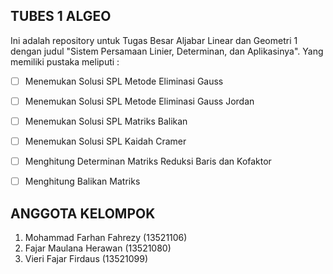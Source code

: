 ## TUBES 1 ALGEO

Ini adalah repository untuk Tugas Besar Aljabar Linear dan Geometri 1 dengan judul "Sistem Persamaan Linier, Determinan, dan Aplikasinya". Yang memiliki pustaka meliputi :

- [ ] Menemukan Solusi SPL Metode Eliminasi Gauss 
- [ ] Menemukan Solusi SPL Metode Eliminasi Gauss Jordan
- [ ] Menemukan Solusi SPL Matriks Balikan
- [ ] Menemukan Solusi SPL Kaidah Cramer
- [ ] Menghitung Determinan Matriks Reduksi Baris dan Kofaktor
- [ ] Menghitung Balikan Matriks


## ANGGOTA KELOMPOK

1. Mohammad Farhan Fahrezy (13521106)
2. Fajar Maulana Herawan (13521080)
3. Vieri Fajar Firdaus (13521099)
